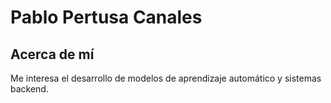 # Pablo Pertusa Canales

## Acerca de mí  
Me interesa el desarrollo de modelos de aprendizaje automático y sistemas backend.
